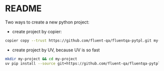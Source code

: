# README

Two ways to create a new python project:

- create project by copier:

```sh
copier copy --trust https://github.com/fluent-qa/fluentqa-pytpl.git my-project
```

- create project by UV, because UV is so fast

```sh
mkdir my-project && cd my-project
uv pip install --source git+https://github.com/fluent-qa/fluentqa-pytpl.git

```
